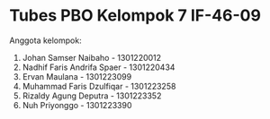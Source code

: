 # Tubes PBO Kelompok 7 IF-46-09

Anggota kelompok:
1. Johan Samser Naibaho - 1301220012
2. Nadhif Faris Andrifa Spaer - 1301220434
3. Ervan Maulana - 1301223099
4. Muhammad Faris Dzulfiqar - 1301223258
5. Rizaldy Agung Deputra - 1301223352
6. Nuh Priyonggo - 1301223390
